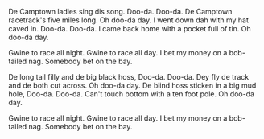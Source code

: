 
  De Camptown ladies sing dis song. Doo-da. Doo-da.
  De Camptown racetrack's five miles long. Oh doo-da day.
  I went down dah with my hat caved in. Doo-da. Doo-da.
  I came back home with a pocket full of tin. Oh doo-da day.

  Gwine to race all night. 
  Gwine to race all day.
  I bet my money on a bob-tailed nag.
  Somebody bet on the bay.
  
  De long tail filly and de big black hoss, Doo-da. Doo-da.
  Dey fly de track and de both cut across. Oh doo-da day.
  De blind hoss sticken in a big mud hole, Doo-da. Doo-da.
  Can't touch bottom with a ten foot pole. Oh doo-da day.

  Gwine to race all night. 
  Gwine to race all day.
  I bet my money on a bob-tailed nag.
  Somebody bet on the bay.


